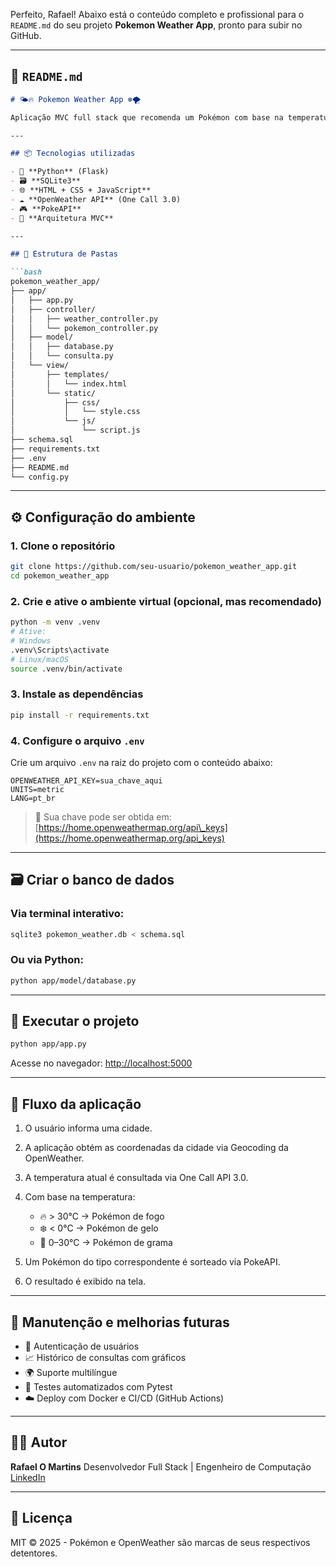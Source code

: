 Perfeito, Rafael! Abaixo está o conteúdo completo e profissional para o `README.md` do seu projeto **Pokemon Weather App**, pronto para subir no GitHub.

---

## 📄 `README.md`

````markdown
# 🌤️🔥 Pokemon Weather App ❄️🌪️

Aplicação MVC full stack que recomenda um Pokémon com base na temperatura atual da cidade informada, utilizando a API One Call 3.0 da OpenWeather e a PokeAPI.

---

## 📦 Tecnologias utilizadas

- 🐍 **Python** (Flask)
- 🗃️ **SQLite3**
- 🌐 **HTML + CSS + JavaScript**
- ☁️ **OpenWeather API** (One Call 3.0)
- 🎮 **PokeAPI**
- 📁 **Arquitetura MVC**

---

## 📂 Estrutura de Pastas

```bash
pokemon_weather_app/
├── app/
│   ├── app.py
│   ├── controller/
│   │   ├── weather_controller.py
│   │   └── pokemon_controller.py
│   ├── model/
│   │   ├── database.py
│   │   └── consulta.py
│   └── view/
│       ├── templates/
│       │   └── index.html
│       └── static/
│           ├── css/
│           │   └── style.css
│           └── js/
│               └── script.js
├── schema.sql
├── requirements.txt
├── .env
├── README.md
└── config.py
````

---

## ⚙️ Configuração do ambiente

### 1. Clone o repositório

```bash
git clone https://github.com/seu-usuario/pokemon_weather_app.git
cd pokemon_weather_app
```

### 2. Crie e ative o ambiente virtual (opcional, mas recomendado)

```bash
python -m venv .venv
# Ative:
# Windows
.venv\Scripts\activate
# Linux/macOS
source .venv/bin/activate
```

### 3. Instale as dependências

```bash
pip install -r requirements.txt
```

### 4. Configure o arquivo `.env`

Crie um arquivo `.env` na raiz do projeto com o conteúdo abaixo:

```env
OPENWEATHER_API_KEY=sua_chave_aqui
UNITS=metric
LANG=pt_br
```

> 🔐 Sua chave pode ser obtida em: [https://home.openweathermap.org/api\_keys](https://home.openweathermap.org/api_keys)

---

## 🗃️ Criar o banco de dados

### Via terminal interativo:

```bash
sqlite3 pokemon_weather.db < schema.sql
```

### Ou via Python:

```bash
python app/model/database.py
```

---

## 🚀 Executar o projeto

```bash
python app/app.py
```

Acesse no navegador: [http://localhost:5000](http://localhost:5000)

---

## 🔄 Fluxo da aplicação

1. O usuário informa uma cidade.
2. A aplicação obtém as coordenadas da cidade via Geocoding da OpenWeather.
3. A temperatura atual é consultada via One Call API 3.0.
4. Com base na temperatura:

   * 🔥 > 30°C → Pokémon de fogo
   * ❄️ < 0°C → Pokémon de gelo
   * 🌱 0–30°C → Pokémon de grama
5. Um Pokémon do tipo correspondente é sorteado via PokeAPI.
6. O resultado é exibido na tela.

---

## 🧠 Manutenção e melhorias futuras

* 🔐 Autenticação de usuários
* 📈 Histórico de consultas com gráficos
* 🌍 Suporte multilíngue
* 🧪 Testes automatizados com Pytest
* ☁️ Deploy com Docker e CI/CD (GitHub Actions)

---

## 🧑‍💻 Autor

**Rafael O Martins**
Desenvolvedor Full Stack | Engenheiro de Computação
[LinkedIn](https://www.linkedin.com/in/rafaelomartins)

---

## 📝 Licença

MIT © 2025 - Pokémon e OpenWeather são marcas de seus respectivos detentores.

```